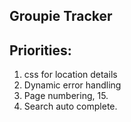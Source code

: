 ## Groupie Tracker

## Priorities:
1. css for location details
2. Dynamic error handling
3. Page numbering, 15.
4. Search auto complete.